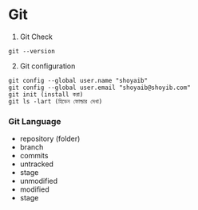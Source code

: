 # Git

1. Git Check

```
git --version
```

2. Git configuration

```
git config --global user.name "shoyaib"
git config --global user.email "shoyaib@shoyib.com"
git init (install করা)
git ls -lart (হিডেন ফোল্ডার দেখা)
```

### Git Language

- repository (folder)
- branch
- commits
- untracked
- stage
- unmodified
- modified
- stage
